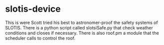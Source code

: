 # slotis-device
This is were Scott tried his best to astronomer-proof the safety systems of SLOTIS. There is a python script called slotsiSafe.py that check weather conditions and closes if necessary. There is also roof.pm a module that the scheduler calls to control the roof. 
